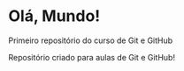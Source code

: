 # Olá, Mundo!
 Primeiro repositório do curso de Git e GitHub

 Repositório criado para aulas de Git e GitHub!
